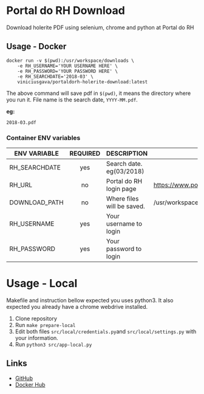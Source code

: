 # Portal do RH Download
Download holerite PDF using selenium, chrome and python at Portal do RH
## Usage - Docker

```
docker run -v $(pwd):/usr/workspace/downloads \
    -e RH_USERNAME='YOUR USERNAME HERE' \
    -e RH_PASSWORD='YOUR PASSWORD HERE' \
    -e RH_SEARCHDATE='2018-03' \
    viniciusgava/portaldorh-holerite-download:latest
```
The above command will save pdf in ``$(pwd)``, it means the directory where you run it.
File name is the search date, ``YYYY-MM.pdf``.

**eg:**

``2018-03.pdf``
 
### Container ENV variables

| ENV VARIABLE     | REQUIRED | DESCRIPTION                | DEFAULT VALUE                                                 |
| ---------------- |:--------:|----------------------------|---------------------------------------------------------------|
| RH_SEARCHDATE    | yes      | Search date. eg(03/2018)   |                                                               |
| RH_URL           | no       | Portal do RH login page    | https://www.portaldorh.com.br/portal_rckt/Auto_Principal.aspx |
| DOWNLOAD_PATH    | no       | Where files will be saved. | /usr/workspace/downloads                                      |
| RH_USERNAME      | yes      | Your username to login     |                                                               |
| RH_PASSWORD      | yes      | Your password to login     |                                                               |

# Usage - Local
Makefile and instruction bellow expected you uses python3. 
It also expected you already have a chrome webdrive installed. 

1. Clone repository
2. Run ``make prepare-local``
3. Edit both files ``src/local/credentials.py``and ``src/local/settings.py`` with your information.
4. Run ``python3 src/app-local.py``

## Links
- [GitHub](https://github.com/viniciusgava/portaldorh-holerite-download)
- [Docker Hub](https://hub.docker.com/r/viniciusgava/portaldorh-holerite-download/)
